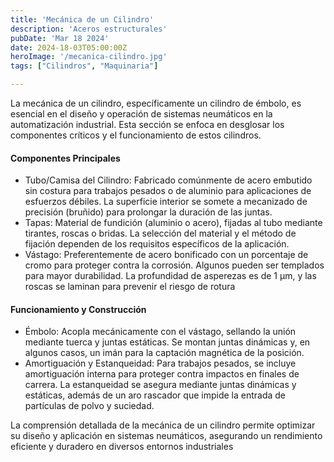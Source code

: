```yaml
---
title: 'Mecánica de un Cilindro'
description: 'Aceros estructurales'
pubDate: 'Mar 18 2024'
date: 2024-18-03T05:00:00Z
heroImage: '/mecanica-cilindro.jpg'
tags: ["Cilindros", "Maquinaria"]

---
```

La mecánica de un cilindro, específicamente un cilindro de émbolo, es esencial en el diseño y operación de sistemas neumáticos en la automatización industrial. Esta sección se enfoca en desglosar los componentes críticos y el funcionamiento de estos cilindros.

#### Componentes Principales

- Tubo/Camisa del Cilindro: Fabricado comúnmente de acero embutido sin costura para trabajos pesados o de aluminio para aplicaciones de esfuerzos débiles. La superficie interior se somete a mecanizado de precisión (bruñido) para prolongar la duración de las juntas.
- Tapas: Material de fundición (aluminio o acero), fijadas al tubo mediante tirantes, roscas o bridas. La selección del material y el método de fijación dependen de los requisitos específicos de la aplicación​​.
- Vástago: Preferentemente de acero bonificado con un porcentaje de cromo para proteger contra la corrosión. Algunos pueden ser templados para mayor durabilidad. La profundidad de asperezas es de 1 μm, y las roscas se laminan para prevenir el riesgo de rotura

#### Funcionamiento y Construcción

- Émbolo: Acopla mecánicamente con el vástago, sellando la unión mediante tuerca y juntas estáticas. Se montan juntas dinámicas y, en algunos casos, un imán para la captación magnética de la posición​​.
- Amortiguación y Estanqueidad: Para trabajos pesados, se incluye amortiguación interna para proteger contra impactos en finales de carrera. La estanqueidad se asegura mediante juntas dinámicas y estáticas, además de un aro rascador que impide la entrada de partículas de polvo y suciedad​​.

La comprensión detallada de la mecánica de un cilindro permite optimizar su diseño y aplicación en sistemas neumáticos, asegurando un rendimiento eficiente y duradero en diversos entornos industriales
